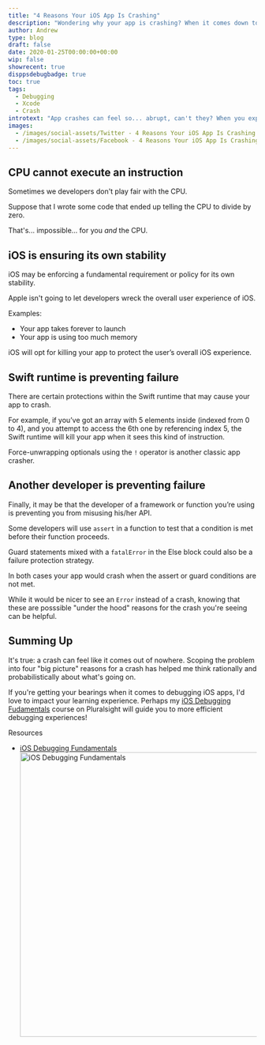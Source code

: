 ```yaml
---
title: "4 Reasons Your iOS App Is Crashing"
description: "Wondering why your app is crashing? When it comes down to it, there are four possible reasons..."
author: Andrew
type: blog
draft: false
date: 2020-01-25T00:00:00+00:00
wip: false
showrecent: true
disppsdebugbadge: true
toc: true
tags:
  - Debugging
  - Xcode
  - Crash
introtext: "App crashes can feel so... abrupt, can't they? When you experience a crash, it might calm your nerves to know that there are a finite number of reasons for your app to crash. Four, in fact. Here they are... "
images:
  - /images/social-assets/Twitter - 4 Reasons Your iOS App Is Crashing.png
  - /images/social-assets/Facebook - 4 Reasons Your iOS App Is Crashing.png
---
```


## CPU cannot execute an instruction
Sometimes we developers don't play fair with the CPU.

Suppose that I wrote some code that ended up telling the CPU to divide by zero.

That's... impossible... for you *and* the CPU.

## iOS is ensuring its own stability
iOS may be enforcing a fundamental requirement or policy for its own stability.

Apple isn't going to let developers wreck the overall user experience of iOS.

Examples:

- Your app takes forever to launch
- Your app is using too much memory

iOS will opt for killing your app to protect the user’s overall iOS experience.

## Swift runtime is preventing failure
There are certain protections within the Swift runtime that may cause your app to crash.

For example, if you’ve got an array with 5 elements inside (indexed from 0 to 4), and you attempt to access the 6th one by referencing index 5, the Swift runtime will kill your app when it sees this kind of instruction.

Force-unwrapping optionals using the `!` operator is another classic app crasher.

## Another developer is preventing failure
Finally, it may be that the developer of a framework or function you’re using is preventing you from misusing his/her API.

Some developers will use `assert` in a function to test that a condition is met before their function proceeds.

Guard statements mixed with a `fatalError` in the Else block could also be a failure protection strategy.

In both cases your app would crash when the assert or guard conditions are not met.

While it would be nicer to see an `Error` instead of a crash, knowing that these are posssible "under the hood" reasons for the crash you're seeing can be helpful.

## Summing Up
It's true: a crash can feel like it comes out of nowhere. Scoping the problem into four "big picture" reasons for a crash has helped me think rationally and probabilistically about what's going on.

If you're getting your bearings when it comes to debugging iOS apps, I'd love to impact your learning experience. Perhaps my [iOS Debugging Fudamentals](http://bit.ly/ios-debugging-fundamentals) course on Pluralsight will guide you to more efficient debugging experiences!

<div class="resources">
  <div class="resources-header">
    Resources
  </div>
  
  <ul class="resources-content">
    <li>
      <i class="fas fa-video"></i> <a href="http://bit.ly/ios-debugging-fundamentals" target="_blank">iOS Debugging Fundamentals</a><a href="http://bit.ly/ios-debugging-fundamentals" target="_blank"><br /> <img src="/images/social-assets/ios-debugging-fundamentals-title.png" alt="iOS Debugging Fundamentals" width="1024" height="576" class="alignnone size-large wp-image-13737"/></a>
    </li>
  </ul>
</div>